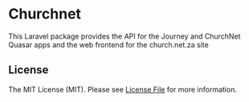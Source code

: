 # Churchnet

This Laravel package provides the API for the Journey and ChurchNet Quasar apps and the web frontend for the church.net.za site

## License

The MIT License (MIT). Please see [License File](LICENSE.md) for more information.

